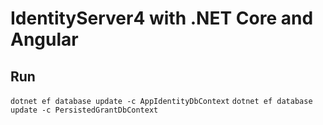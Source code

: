 # IdentityServer4 with .NET Core and Angular

## Run

`dotnet ef database update -c AppIdentityDbContext`
`dotnet ef database update -c PersistedGrantDbContext`